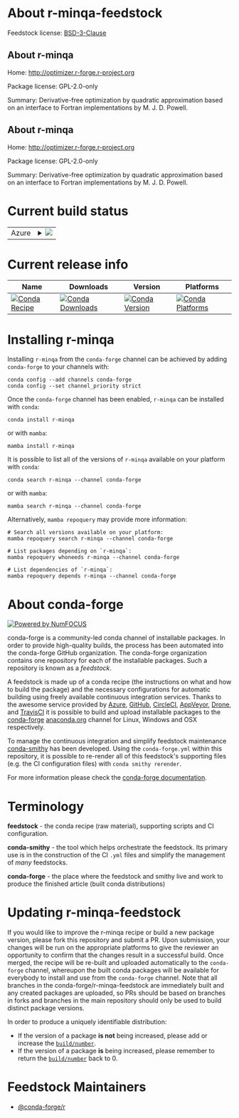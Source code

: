 About r-minqa-feedstock
=======================

Feedstock license: [BSD-3-Clause](https://github.com/conda-forge/r-minqa-feedstock/blob/main/LICENSE.txt)


About r-minqa
-------------

Home: http://optimizer.r-forge.r-project.org

Package license: GPL-2.0-only

Summary: Derivative-free optimization by quadratic approximation based on an interface to Fortran implementations by M. J. D. Powell.

About r-minqa
-------------

Home: http://optimizer.r-forge.r-project.org

Package license: GPL-2.0-only

Summary: Derivative-free optimization by quadratic approximation based on an interface to Fortran implementations by M. J. D. Powell.

Current build status
====================


<table>
    
  <tr>
    <td>Azure</td>
    <td>
      <details>
        <summary>
          <a href="https://dev.azure.com/conda-forge/feedstock-builds/_build/latest?definitionId=1359&branchName=main">
            <img src="https://dev.azure.com/conda-forge/feedstock-builds/_apis/build/status/r-minqa-feedstock?branchName=main">
          </a>
        </summary>
        <table>
          <thead><tr><th>Variant</th><th>Status</th></tr></thead>
          <tbody><tr>
              <td>linux_64_r_base4.2</td>
              <td>
                <a href="https://dev.azure.com/conda-forge/feedstock-builds/_build/latest?definitionId=1359&branchName=main">
                  <img src="https://dev.azure.com/conda-forge/feedstock-builds/_apis/build/status/r-minqa-feedstock?branchName=main&jobName=linux&configuration=linux%20linux_64_r_base4.2" alt="variant">
                </a>
              </td>
            </tr><tr>
              <td>linux_64_r_base4.3</td>
              <td>
                <a href="https://dev.azure.com/conda-forge/feedstock-builds/_build/latest?definitionId=1359&branchName=main">
                  <img src="https://dev.azure.com/conda-forge/feedstock-builds/_apis/build/status/r-minqa-feedstock?branchName=main&jobName=linux&configuration=linux%20linux_64_r_base4.3" alt="variant">
                </a>
              </td>
            </tr><tr>
              <td>linux_aarch64_r_base4.2</td>
              <td>
                <a href="https://dev.azure.com/conda-forge/feedstock-builds/_build/latest?definitionId=1359&branchName=main">
                  <img src="https://dev.azure.com/conda-forge/feedstock-builds/_apis/build/status/r-minqa-feedstock?branchName=main&jobName=linux&configuration=linux%20linux_aarch64_r_base4.2" alt="variant">
                </a>
              </td>
            </tr><tr>
              <td>linux_aarch64_r_base4.3</td>
              <td>
                <a href="https://dev.azure.com/conda-forge/feedstock-builds/_build/latest?definitionId=1359&branchName=main">
                  <img src="https://dev.azure.com/conda-forge/feedstock-builds/_apis/build/status/r-minqa-feedstock?branchName=main&jobName=linux&configuration=linux%20linux_aarch64_r_base4.3" alt="variant">
                </a>
              </td>
            </tr><tr>
              <td>linux_ppc64le_r_base4.2</td>
              <td>
                <a href="https://dev.azure.com/conda-forge/feedstock-builds/_build/latest?definitionId=1359&branchName=main">
                  <img src="https://dev.azure.com/conda-forge/feedstock-builds/_apis/build/status/r-minqa-feedstock?branchName=main&jobName=linux&configuration=linux%20linux_ppc64le_r_base4.2" alt="variant">
                </a>
              </td>
            </tr><tr>
              <td>linux_ppc64le_r_base4.3</td>
              <td>
                <a href="https://dev.azure.com/conda-forge/feedstock-builds/_build/latest?definitionId=1359&branchName=main">
                  <img src="https://dev.azure.com/conda-forge/feedstock-builds/_apis/build/status/r-minqa-feedstock?branchName=main&jobName=linux&configuration=linux%20linux_ppc64le_r_base4.3" alt="variant">
                </a>
              </td>
            </tr><tr>
              <td>osx_64_r_base4.2</td>
              <td>
                <a href="https://dev.azure.com/conda-forge/feedstock-builds/_build/latest?definitionId=1359&branchName=main">
                  <img src="https://dev.azure.com/conda-forge/feedstock-builds/_apis/build/status/r-minqa-feedstock?branchName=main&jobName=osx&configuration=osx%20osx_64_r_base4.2" alt="variant">
                </a>
              </td>
            </tr><tr>
              <td>osx_64_r_base4.3</td>
              <td>
                <a href="https://dev.azure.com/conda-forge/feedstock-builds/_build/latest?definitionId=1359&branchName=main">
                  <img src="https://dev.azure.com/conda-forge/feedstock-builds/_apis/build/status/r-minqa-feedstock?branchName=main&jobName=osx&configuration=osx%20osx_64_r_base4.3" alt="variant">
                </a>
              </td>
            </tr><tr>
              <td>osx_arm64_r_base4.2</td>
              <td>
                <a href="https://dev.azure.com/conda-forge/feedstock-builds/_build/latest?definitionId=1359&branchName=main">
                  <img src="https://dev.azure.com/conda-forge/feedstock-builds/_apis/build/status/r-minqa-feedstock?branchName=main&jobName=osx&configuration=osx%20osx_arm64_r_base4.2" alt="variant">
                </a>
              </td>
            </tr><tr>
              <td>osx_arm64_r_base4.3</td>
              <td>
                <a href="https://dev.azure.com/conda-forge/feedstock-builds/_build/latest?definitionId=1359&branchName=main">
                  <img src="https://dev.azure.com/conda-forge/feedstock-builds/_apis/build/status/r-minqa-feedstock?branchName=main&jobName=osx&configuration=osx%20osx_arm64_r_base4.3" alt="variant">
                </a>
              </td>
            </tr><tr>
              <td>win_64</td>
              <td>
                <a href="https://dev.azure.com/conda-forge/feedstock-builds/_build/latest?definitionId=1359&branchName=main">
                  <img src="https://dev.azure.com/conda-forge/feedstock-builds/_apis/build/status/r-minqa-feedstock?branchName=main&jobName=win&configuration=win%20win_64_" alt="variant">
                </a>
              </td>
            </tr>
          </tbody>
        </table>
      </details>
    </td>
  </tr>
</table>

Current release info
====================

| Name | Downloads | Version | Platforms |
| --- | --- | --- | --- |
| [![Conda Recipe](https://img.shields.io/badge/recipe-r--minqa-green.svg)](https://anaconda.org/conda-forge/r-minqa) | [![Conda Downloads](https://img.shields.io/conda/dn/conda-forge/r-minqa.svg)](https://anaconda.org/conda-forge/r-minqa) | [![Conda Version](https://img.shields.io/conda/vn/conda-forge/r-minqa.svg)](https://anaconda.org/conda-forge/r-minqa) | [![Conda Platforms](https://img.shields.io/conda/pn/conda-forge/r-minqa.svg)](https://anaconda.org/conda-forge/r-minqa) |

Installing r-minqa
==================

Installing `r-minqa` from the `conda-forge` channel can be achieved by adding `conda-forge` to your channels with:

```
conda config --add channels conda-forge
conda config --set channel_priority strict
```

Once the `conda-forge` channel has been enabled, `r-minqa` can be installed with `conda`:

```
conda install r-minqa
```

or with `mamba`:

```
mamba install r-minqa
```

It is possible to list all of the versions of `r-minqa` available on your platform with `conda`:

```
conda search r-minqa --channel conda-forge
```

or with `mamba`:

```
mamba search r-minqa --channel conda-forge
```

Alternatively, `mamba repoquery` may provide more information:

```
# Search all versions available on your platform:
mamba repoquery search r-minqa --channel conda-forge

# List packages depending on `r-minqa`:
mamba repoquery whoneeds r-minqa --channel conda-forge

# List dependencies of `r-minqa`:
mamba repoquery depends r-minqa --channel conda-forge
```


About conda-forge
=================

[![Powered by
NumFOCUS](https://img.shields.io/badge/powered%20by-NumFOCUS-orange.svg?style=flat&colorA=E1523D&colorB=007D8A)](https://numfocus.org)

conda-forge is a community-led conda channel of installable packages.
In order to provide high-quality builds, the process has been automated into the
conda-forge GitHub organization. The conda-forge organization contains one repository
for each of the installable packages. Such a repository is known as a *feedstock*.

A feedstock is made up of a conda recipe (the instructions on what and how to build
the package) and the necessary configurations for automatic building using freely
available continuous integration services. Thanks to the awesome service provided by
[Azure](https://azure.microsoft.com/en-us/services/devops/), [GitHub](https://github.com/),
[CircleCI](https://circleci.com/), [AppVeyor](https://www.appveyor.com/),
[Drone](https://cloud.drone.io/welcome), and [TravisCI](https://travis-ci.com/)
it is possible to build and upload installable packages to the
[conda-forge](https://anaconda.org/conda-forge) [anaconda.org](https://anaconda.org/)
channel for Linux, Windows and OSX respectively.

To manage the continuous integration and simplify feedstock maintenance
[conda-smithy](https://github.com/conda-forge/conda-smithy) has been developed.
Using the ``conda-forge.yml`` within this repository, it is possible to re-render all of
this feedstock's supporting files (e.g. the CI configuration files) with ``conda smithy rerender``.

For more information please check the [conda-forge documentation](https://conda-forge.org/docs/).

Terminology
===========

**feedstock** - the conda recipe (raw material), supporting scripts and CI configuration.

**conda-smithy** - the tool which helps orchestrate the feedstock.
                   Its primary use is in the construction of the CI ``.yml`` files
                   and simplify the management of *many* feedstocks.

**conda-forge** - the place where the feedstock and smithy live and work to
                  produce the finished article (built conda distributions)


Updating r-minqa-feedstock
==========================

If you would like to improve the r-minqa recipe or build a new
package version, please fork this repository and submit a PR. Upon submission,
your changes will be run on the appropriate platforms to give the reviewer an
opportunity to confirm that the changes result in a successful build. Once
merged, the recipe will be re-built and uploaded automatically to the
`conda-forge` channel, whereupon the built conda packages will be available for
everybody to install and use from the `conda-forge` channel.
Note that all branches in the conda-forge/r-minqa-feedstock are
immediately built and any created packages are uploaded, so PRs should be based
on branches in forks and branches in the main repository should only be used to
build distinct package versions.

In order to produce a uniquely identifiable distribution:
 * If the version of a package **is not** being increased, please add or increase
   the [``build/number``](https://docs.conda.io/projects/conda-build/en/latest/resources/define-metadata.html#build-number-and-string).
 * If the version of a package **is** being increased, please remember to return
   the [``build/number``](https://docs.conda.io/projects/conda-build/en/latest/resources/define-metadata.html#build-number-and-string)
   back to 0.

Feedstock Maintainers
=====================

* [@conda-forge/r](https://github.com/conda-forge/r/)

